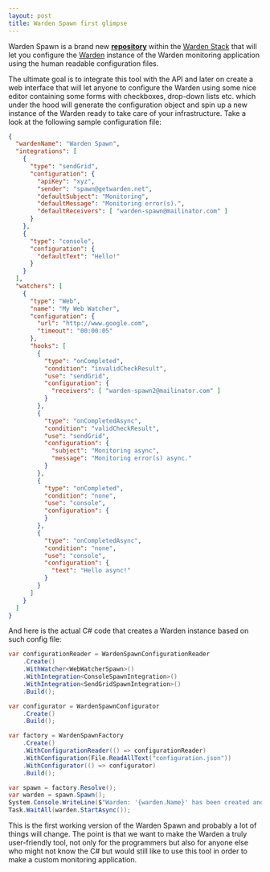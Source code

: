 ```yaml
---
layout: post
title: Warden Spawn first glimpse
---
```


Warden Spawn is a brand new **[repository](https://github.com/warden-stack/Warden-Spaw)** within the [Warden Stack](https://github.com/warden-stack) that will let you configure the [Warden](https://github.com/warden-stack/Warden/wiki/Warden) instance of the Warden monitoring application using the human readable configuration files.

The ultimate goal is to integrate this tool with the API and later on create a web interface that will let anyone to configure the Warden using some nice editor containing some forms with checkboxes, drop-down lists etc. which under the hood will generate the configuration object and spin up a new instance of the Warden ready to take care of your infrastructure.
Take a look at the following sample configuration file:

```json
{
  "wardenName": "Warden Spawn",
  "integrations": [
    {
      "type": "sendGrid",
      "configuration": {
        "apiKey": "xyz",
        "sender": "spawn@getwarden.net",
        "defaultSubject": "Monitoring",
        "defaultMessage": "Monitoring error(s).",
        "defaultReceivers": [ "warden-spawn@mailinator.com" ]
      }
    },
    {
      "type": "console",
      "configuration": {
        "defaultText": "Hello!"
      }
    }
  ],
  "watchers": [
    {
      "type": "Web",
      "name": "My Web Watcher",
      "configuration": {
        "url": "http://www.google.com",
        "timeout": "00:00:05"
      },
      "hooks": [
        {
          "type": "onCompleted",
          "condition": "invalidCheckResult",
          "use": "sendGrid",
          "configuration": {
            "receivers": [ "warden-spawn2@mailinator.com" ]
          }
        },
        {
          "type": "onCompletedAsync",
          "condition": "validCheckResult",
          "use": "sendGrid",
          "configuration": {
            "subject": "Monitoring async",
            "message": "Monitoring error(s) async."
          }
        },
        {
          "type": "onCompleted",
          "condition": "none",
          "use": "console",
          "configuration": {
          }
        },
        {
          "type": "onCompletedAsync",
          "condition": "none",
          "use": "console",
          "configuration": {
            "text": "Hello async!" 
          }
        }
      ]
    }
  ]
}
```

And here is the actual C# code that creates a Warden instance based on such config file:

```csharp
var configurationReader = WardenSpawnConfigurationReader
    .Create()
    .WithWatcher<WebWatcherSpawn>()
    .WithIntegration<ConsoleSpawnIntegration>()
    .WithIntegration<SendGridSpawnIntegration>()
    .Build();

var configurator = WardenSpawnConfigurator
    .Create()
    .Build();

var factory = WardenSpawnFactory
    .Create()
    .WithConfigurationReader(() => configurationReader)
    .WithConfiguration(File.ReadAllText("configuration.json"))
    .WithConfigurator(() => configurator)
    .Build();

var spawn = factory.Resolve();
var warden = spawn.Spawn();
System.Console.WriteLine($"Warden: '{warden.Name}' has been created and started monitoring.");
Task.WaitAll(warden.StartAsync());
```

This is the first working version of the Warden Spawn and probably a lot of things will change. 
The point is that we want to make the Warden a truly user-friendly tool, not only for the programmers but also for anyone else who might not know the C# but would still like to use this tool in order to make a custom monitoring application. 
